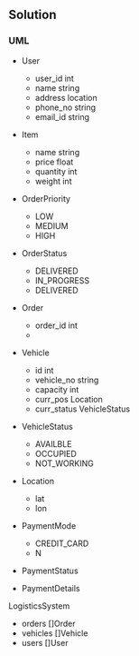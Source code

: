 Solution
--------

### UML

- User
  - user_id int
  - name    string
  - address location
  - phone_no string
  - email_id string

- Item
  - name string
  - price float
  - quantity int
  - weight   int

- OrderPriority
  - LOW
  - MEDIUM
  - HIGH

- OrderStatus
  - DELIVERED
  - IN_PROGRESS
  - DELIVERED


- Order
  - order_id    int
  - 

- Vehicle
  - id         int
  - vehicle_no string
  - capacity   int
  - curr_pos   Location
  - curr_status VehicleStatus

- VehicleStatus
  - AVAILBLE
  - OCCUPIED
  - NOT_WORKING


- Location
  - lat
  - lon

- PaymentMode
  - CREDIT_CARD
  - N

- PaymentStatus
  
- PaymentDetails

LogisticsSystem
  - orders []Order
  - vehicles []Vehicle
  - users []User
